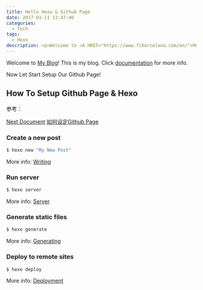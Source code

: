 ```yaml
---
title: Hello Hexo & Github Page
date: 2017-01-11 13:47:40
categories: 
  - Tech
tags:
  - Hexo 
description: <p>Welcome to <A HREF="https://www.fcbarcelona.com/en/">My Blog</A><p>
---
```

Welcome to [My Blog](http://lizitong.ren/)! This is my blog. Click [documentation](https://hexo.io/docs/) for more info. 

Now Let Start Setup Our Github Page!

## How To Setup Github Page & Hexo

参考：

[Next Document](https://theme-next.org/docs/getting-started/)
[如何设定Github Page](https://segmentfault.com/a/1190000017797561)

### Create a new post

``` bash
$ hexo new "My New Post"
```

More info: [Writing](https://hexo.io/docs/writing.html)

### Run server

``` bash
$ hexo server
```

More info: [Server](https://hexo.io/docs/server.html)

### Generate static files

``` bash
$ hexo generate
```

More info: [Generating](https://hexo.io/docs/generating.html)

### Deploy to remote sites

``` bash
$ hexo deploy
```

More info: [Deployment](https://hexo.io/docs/deployment.html)
